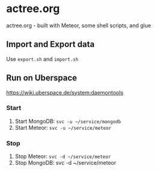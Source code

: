 # actree.org

actree.org - built with Meteor, some shell scripts, and glue

## Import and Export data

Use `export.sh` and `import.sh`

## Run on Uberspace

https://wiki.uberspace.de/system:daemontools

### Start

1. Start MongoDB: `svc -u ~/service/mongodb`
2. Start Meteor: `svc -u ~/service/meteor`

### Stop

1. Stop Meteor: `svc -d ~/service/meteor`
2. Stop MongoDB: svc -d ~/service/meteor
